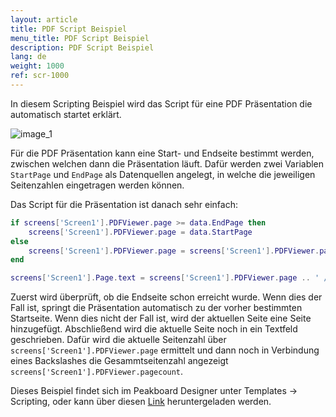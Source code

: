 ```yaml
---
layout: article
title: PDF Script Beispiel
menu_title: PDF Script Beispiel
description: PDF Script Beispiel
lang: de
weight: 1000
ref: scr-1000
---
```

In diesem Scripting Beispiel wird das Script für eine PDF Präsentation die automatisch startet erklärt.


![image_1](/assets/images/scripting/Scripting_Beispiele/PDF.png)

Für die PDF Präsentation kann eine Start- und Endseite bestimmt werden, zwischen welchen dann die Präsentation läuft.
Dafür werden zwei Variablen `StartPage` und `EndPage` als Datenquellen angelegt, in welche die jeweiligen Seitenzahlen eingetragen werden können.

Das Script für die Präsentation ist danach sehr einfach:

```lua
if screens['Screen1'].PDFViewer.page >= data.EndPage then
	screens['Screen1'].PDFViewer.page = data.StartPage
else
	screens['Screen1'].PDFViewer.page = screens['Screen1'].PDFViewer.page + 1
end

screens['Screen1'].Page.text = screens['Screen1'].PDFViewer.page .. ' /  ' .. screens['Screen1'].PDFViewer.pagecount

```

Zuerst wird überprüft, ob die Endseite schon erreicht wurde. Wenn dies der Fall ist, springt die Präsentation automatisch zu der vorher bestimmten Startseite.
Wenn dies nicht der Fall ist, wird der aktuellen Seite eine Seite hinzugefügt.
Abschließend wird die aktuelle Seite noch in ein Textfeld geschrieben. Dafür wird die aktuelle Seitenzahl über `screens['Screen1'].PDFViewer.page` ermittelt und dann noch in Verbindung eines Backslashes die Gesammtseitenzahl angezeigt `screens['Screen1'].PDFViewer.pagecount`.

Dieses Beispiel findet sich im Peakboard Designer unter Templates -> Scripting, oder kann über diesen [Link](https://github.com/Peakboard/CoolStuff/raw/master/Scripts/PDF%20Viewer/PDF%20Viewer.pbmx) heruntergeladen werden.
